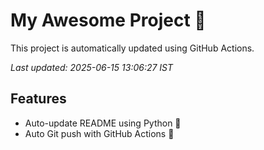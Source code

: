 # My Awesome Project 🚀

This project is automatically updated using GitHub Actions.

_Last updated: 2025-06-15 13:06:27 IST_

## Features
- Auto-update README using Python 🐍
- Auto Git push with GitHub Actions 🤖
